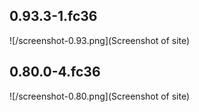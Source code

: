 ## 0.93.3-1.fc36

![/screenshot-0.93.png](Screenshot of site)

## 0.80.0-4.fc36

![/screenshot-0.80.png](Screenshot of site)